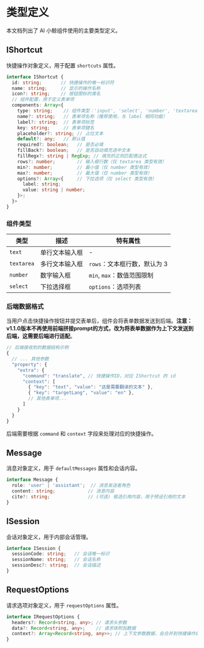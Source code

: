 # 类型定义

本文档列出了 AI 小鲸组件使用的主要类型定义。

## IShortcut

快捷操作对象定义，用于配置 `shortcuts` 属性。

```typescript
interface IShortcut {
  id: string;       // 快捷操作的唯一标识符
  name: string;     // 显示的操作名称
  icon?: string;    // 按钮图标的类名
  // 组件配置，用于定义表单项
  components: Array<{
    type: string;    // 组件类型：'input', 'select', 'number', 'textarea' 等
    name?: string;   // 表单项名称（推荐使用，与 label 相同功能）
    label?: string;  // 表单项标签
    key: string;     // 表单项键名
    placeholder?: string; // 占位文本
    default?: any;   // 默认值
    required?: boolean;   // 是否必填
    fillBack?: boolean;   // 是否自动填充选中文本
    fillRegx?: string | RegExp; // 填充的正则匹配表达式
    rows?: number;        // 输入框行数（仅 textarea 类型有效）
    min?: number;         // 最小值（仅 number 类型有效）
    max?: number;         // 最大值（仅 number 类型有效）
    options?: Array<{     // 下拉选项（仅 select 类型有效）
      label: string;
      value: string | number;
    }>;
  }>
}
```

### 组件类型

| 类型 | 描述 | 特有属性 |
| ---- | ---- | ------- |
| `text` | 单行文本输入框 | - |
| `textarea` | 多行文本输入框 | `rows`：文本框行数，默认为 3 |
| `number` | 数字输入框 | `min`, `max`：数值范围限制 |
| `select` | 下拉选择框 | `options`：选项列表 |

### 后端数据格式

当用户点击快捷操作按钮并提交表单后，组件会将表单数据发送到后端。**注意：v1.1.0版本不再使用前端拼接prompt的方式，改为将表单数据作为上下文发送到后端，这需要后端进行适配**。

```javascript
// 后端接收到的数据结构示例
{
  // ... 其他参数
  "property": {
    "extra": {
      "command": "translate", // 快捷操作ID，对应 IShortcut 的 id
      "context": [
        { "key": "text", "value": "这是需要翻译的文本" },
        { "key": "targetLang", "value": "en" },
        // 其他表单项...
      ]
    }
  }
}
```

后端需要根据 `command` 和 `context` 字段来处理对应的快捷操作。

## Message

消息对象定义，用于 `defaultMessages` 属性和会话内容。

```typescript
interface Message {
  role: 'user' | 'assistant';  // 消息发送者角色
  content: string;            // 消息内容
  cite?: string;              // (可选) 框选引用内容，用于预设引用的文本
}
```

## ISession

会话对象定义，用于内部会话管理。

```typescript
interface ISession {
  sessionCode: string;   // 会话唯一标识
  sessionName: string;   // 会话名称
  sessionDesc?: string;  // 会话描述
}
```

## RequestOptions

请求选项对象定义，用于 `requestOptions` 属性。

```typescript
interface IRequestOptions {
  headers?: Record<string, any>; // 请求头参数
  data?: Record<string, any>;    // 请求体附加数据
  context?: Array<Record<string, any>>; // 上下文参数数据，会合并到快捷操作的context中
}
``` 